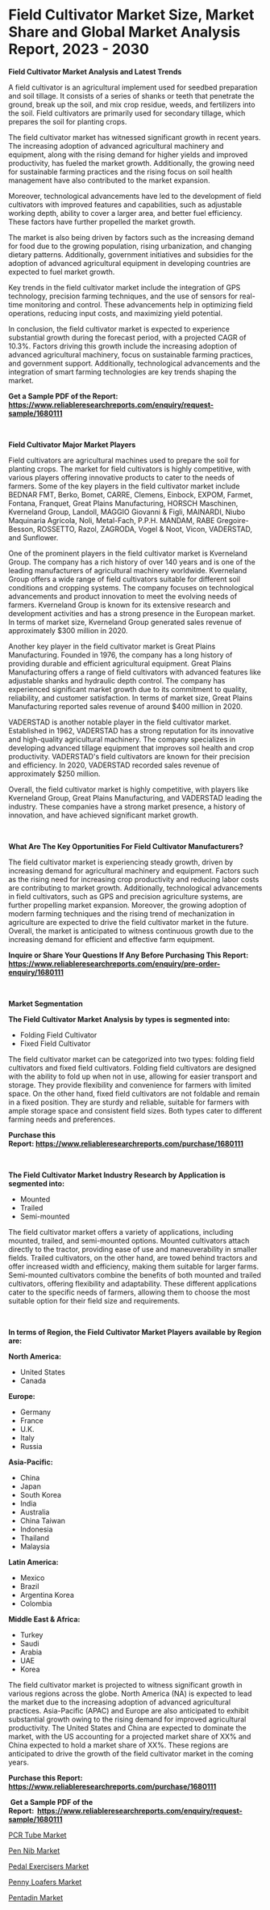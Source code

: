 <p><h1>Field Cultivator Market Size, Market Share and Global Market Analysis Report, 2023 - 2030</h1></p><p><strong>Field Cultivator Market Analysis and Latest Trends</strong></p>
<p><p>A field cultivator is an agricultural implement used for seedbed preparation and soil tillage. It consists of a series of shanks or teeth that penetrate the ground, break up the soil, and mix crop residue, weeds, and fertilizers into the soil. Field cultivators are primarily used for secondary tillage, which prepares the soil for planting crops.</p><p>The field cultivator market has witnessed significant growth in recent years. The increasing adoption of advanced agricultural machinery and equipment, along with the rising demand for higher yields and improved productivity, has fueled the market growth. Additionally, the growing need for sustainable farming practices and the rising focus on soil health management have also contributed to the market expansion.</p><p>Moreover, technological advancements have led to the development of field cultivators with improved features and capabilities, such as adjustable working depth, ability to cover a larger area, and better fuel efficiency. These factors have further propelled the market growth.</p><p>The market is also being driven by factors such as the increasing demand for food due to the growing population, rising urbanization, and changing dietary patterns. Additionally, government initiatives and subsidies for the adoption of advanced agricultural equipment in developing countries are expected to fuel market growth.</p><p>Key trends in the field cultivator market include the integration of GPS technology, precision farming techniques, and the use of sensors for real-time monitoring and control. These advancements help in optimizing field operations, reducing input costs, and maximizing yield potential.</p><p>In conclusion, the field cultivator market is expected to experience substantial growth during the forecast period, with a projected CAGR of 10.3%. Factors driving this growth include the increasing adoption of advanced agricultural machinery, focus on sustainable farming practices, and government support. Additionally, technological advancements and the integration of smart farming technologies are key trends shaping the market.</p></p>
<p><strong>Get a Sample PDF of the Report:&nbsp; <a href="https://www.reliableresearchreports.com/enquiry/request-sample/1680111">https://www.reliableresearchreports.com/enquiry/request-sample/1680111</a></strong></p>
<p>&nbsp;</p>
<p><strong>Field Cultivator Major Market Players</strong></p>
<p><p>Field cultivators are agricultural machines used to prepare the soil for planting crops. The market for field cultivators is highly competitive, with various players offering innovative products to cater to the needs of farmers. Some of the key players in the field cultivator market include BEDNAR FMT, Berko, Bomet, CARRE, Clemens, Einbock, EXPOM, Farmet, Fontana, Franquet, Great Plains Manufacturing, HORSCH Maschinen, Kverneland Group, Landoll, MAGGIO Giovanni & Figli, MAINARDI, Niubo Maquinaria Agricola, Noli, Metal-Fach, P.P.H. MANDAM, RABE Gregoire-Besson, ROSSETTO, Razol, ZAGRODA, Vogel & Noot, Vicon, VADERSTAD, and Sunflower.</p><p>One of the prominent players in the field cultivator market is Kverneland Group. The company has a rich history of over 140 years and is one of the leading manufacturers of agricultural machinery worldwide. Kverneland Group offers a wide range of field cultivators suitable for different soil conditions and cropping systems. The company focuses on technological advancements and product innovation to meet the evolving needs of farmers. Kverneland Group is known for its extensive research and development activities and has a strong presence in the European market. In terms of market size, Kverneland Group generated sales revenue of approximately $300 million in 2020.</p><p>Another key player in the field cultivator market is Great Plains Manufacturing. Founded in 1976, the company has a long history of providing durable and efficient agricultural equipment. Great Plains Manufacturing offers a range of field cultivators with advanced features like adjustable shanks and hydraulic depth control. The company has experienced significant market growth due to its commitment to quality, reliability, and customer satisfaction. In terms of market size, Great Plains Manufacturing reported sales revenue of around $400 million in 2020.</p><p>VADERSTAD is another notable player in the field cultivator market. Established in 1962, VADERSTAD has a strong reputation for its innovative and high-quality agricultural machinery. The company specializes in developing advanced tillage equipment that improves soil health and crop productivity. VADERSTAD's field cultivators are known for their precision and efficiency. In 2020, VADERSTAD recorded sales revenue of approximately $250 million.</p><p>Overall, the field cultivator market is highly competitive, with players like Kverneland Group, Great Plains Manufacturing, and VADERSTAD leading the industry. These companies have a strong market presence, a history of innovation, and have achieved significant market growth.</p></p>
<p>&nbsp;</p>
<p><strong>What Are The Key Opportunities For Field Cultivator Manufacturers?</strong></p>
<p><p>The field cultivator market is experiencing steady growth, driven by increasing demand for agricultural machinery and equipment. Factors such as the rising need for increasing crop productivity and reducing labor costs are contributing to market growth. Additionally, technological advancements in field cultivators, such as GPS and precision agriculture systems, are further propelling market expansion. Moreover, the growing adoption of modern farming techniques and the rising trend of mechanization in agriculture are expected to drive the field cultivator market in the future. Overall, the market is anticipated to witness continuous growth due to the increasing demand for efficient and effective farm equipment.</p></p>
<p><strong>Inquire or Share Your Questions If Any Before Purchasing This Report: <a href="https://www.reliableresearchreports.com/enquiry/pre-order-enquiry/1680111">https://www.reliableresearchreports.com/enquiry/pre-order-enquiry/1680111</a></strong></p>
<p>&nbsp;</p>
<p><strong>Market Segmentation</strong></p>
<p><strong>The Field Cultivator Market Analysis by types is segmented into:</strong></p>
<p><ul><li>Folding Field Cultivator</li><li>Fixed Field Cultivator</li></ul></p>
<p><p>The field cultivator market can be categorized into two types: folding field cultivators and fixed field cultivators. Folding field cultivators are designed with the ability to fold up when not in use, allowing for easier transport and storage. They provide flexibility and convenience for farmers with limited space. On the other hand, fixed field cultivators are not foldable and remain in a fixed position. They are sturdy and reliable, suitable for farmers with ample storage space and consistent field sizes. Both types cater to different farming needs and preferences.</p></p>
<p><strong>Purchase this Report:&nbsp;<a href="https://www.reliableresearchreports.com/purchase/1680111">https://www.reliableresearchreports.com/purchase/1680111</a></strong></p>
<p>&nbsp;</p>
<p><strong>The Field Cultivator Market Industry Research by Application is segmented into:</strong></p>
<p><ul><li>Mounted</li><li>Trailed</li><li>Semi-mounted</li></ul></p>
<p><p>The field cultivator market offers a variety of applications, including mounted, trailed, and semi-mounted options. Mounted cultivators attach directly to the tractor, providing ease of use and maneuverability in smaller fields. Trailed cultivators, on the other hand, are towed behind tractors and offer increased width and efficiency, making them suitable for larger farms. Semi-mounted cultivators combine the benefits of both mounted and trailed cultivators, offering flexibility and adaptability. These different applications cater to the specific needs of farmers, allowing them to choose the most suitable option for their field size and requirements.</p></p>
<p>&nbsp;</p>
<p><strong>In terms of Region, the Field Cultivator Market Players available by Region are:</strong></p>
<p>
    <p> <strong> North America: </strong>
        <ul>
            <li>United States</li>
            <li>Canada</li>
        </ul>
        </p> 
    <p> <strong> Europe: </strong>
        <ul>
            <li>Germany</li>
            <li>France</li>
            <li>U.K.</li>
            <li>Italy</li>
            <li>Russia</li>
        </ul>
        </p> 
    <p> <strong> Asia-Pacific: </strong>
        <ul>
            <li>China</li>
            <li>Japan</li>
            <li>South Korea</li>
            <li>India</li>
            <li>Australia</li>
            <li>China Taiwan</li>
            <li>Indonesia</li>
            <li>Thailand</li>
            <li>Malaysia</li>
        </ul>
        </p> 
    <p> <strong> Latin America: </strong>
        <ul>
            <li>Mexico</li>
            <li>Brazil</li>
            <li>Argentina Korea</li>
            <li>Colombia</li>
        </ul>
        </p> 
    <p> <strong> Middle East & Africa: </strong>
        <ul>
            <li>Turkey</li>
            <li>Saudi</li>
            <li>Arabia</li>
            <li>UAE</li>
            <li>Korea</li>
        </ul>
    </p>
    </p>
<p><p>The field cultivator market is projected to witness significant growth in various regions across the globe. North America (NA) is expected to lead the market due to the increasing adoption of advanced agricultural practices. Asia-Pacific (APAC) and Europe are also anticipated to exhibit substantial growth owing to the rising demand for improved agricultural productivity. The United States and China are expected to dominate the market, with the US accounting for a projected market share of XX% and China expected to hold a market share of XX%. These regions are anticipated to drive the growth of the field cultivator market in the coming years.</p></p>
<p><strong>Purchase this Report: <a href="https://www.reliableresearchreports.com/purchase/1680111">https://www.reliableresearchreports.com/purchase/1680111</a></strong></p>
<p>&nbsp;<strong>Get a Sample PDF of the Report:&nbsp;&nbsp;<a href="https://www.reliableresearchreports.com/enquiry/request-sample/1680111">https://www.reliableresearchreports.com/enquiry/request-sample/1680111</a></strong></p>
<p><strong></strong></p>
<p><p><a href="https://medium.com/@raymondgray765/pcr-tube-market-trends-forecast-and-competitive-analysis-to-2030-0aa38452cbb9">PCR Tube Market</a></p><p><a href="https://medium.com/@waltercruz6g/pen-nib-market-share-evolution-and-market-growth-trends-2023-2030-5adb3afd9b59">Pen Nib Market</a></p><p><a href="https://medium.com/@jamesday5g/pedal-exercisers-market-insight-market-trends-growth-forecasted-from-2023-to-2030-d4a0e5113242">Pedal Exercisers Market</a></p><p><a href="https://medium.com/@seanhunt765/penny-loafers-market-research-report-its-history-and-forecast-2023-to-2030-6136f76ee5b8">Penny Loafers Market</a></p><p><a href="https://medium.com/@alanwatkins6h/pentadin-market-size-cagr-trends-2024-2030-86e998cce8b0">Pentadin Market</a></p></p>
